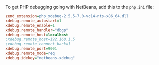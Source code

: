 To get PHP debugging going with NetBeans, add this to the `php.ini` file:

```ini
zend_extension=php_xdebug-2.5.5-7.0-vc14-nts-x86_64.dll
xdebug.remote_autostart=1
xdebug.remote_enable=1
xdebug.remote_handler="dbgp"
xdebug.remote_host=localhost
;xdebug.remote_host=192.168.1.5
;xdebug.remote_connect_back=1
xdebug.remote_port=9001
xdebug.remote_mode=req
xdebug.idekey="netbeans-xdebug"
```
